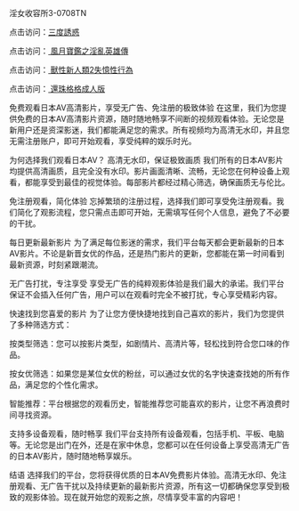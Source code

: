淫女收容所3-0708TN

点击访问：<a href="https://heiliaowzu4ur.pages.dev">三度誘惑</a>

点击访问：<a href="https://heiliaozj3tjd.pages.dev"> 風月寶鑑之淫亂英雄傳</a>

点击访问：<a href="https://heiliaoxwd5i8.pages.dev"> 獸性新人類2失憶性行為</a>

点击访问：<a href="https://heiliaoe8ajia.pages.dev"> 還珠格格成人版</a>


免费观看日本AV高清影片，享受无广告、免注册的极致体验
在这里，我们为您提供免费的日本AV高清影片资源，随时随地畅享不间断的视频观看体验。无论您是新用户还是资深影迷，我们都能满足您的需求。所有视频均为高清无水印，并且您无需注册账户，即可开始观看，享受纯粹的娱乐时光。

为何选择我们观看日本AV？
高清无水印，保证极致画质
我们所有的日本AV影片均提供高清画质，且完全没有水印。影片画面清晰、流畅，无论您在何种设备上观看，都能享受到最佳的视觉体验。每部影片都经过精心筛选，确保画质无与伦比。

免注册观看，简化体验
忘掉繁琐的注册过程，选择我们即可享受免注册观看。我们简化了观影流程，您只需点击即可开始，无需填写任何个人信息，避免了不必要的干扰。

每日更新最新影片
为了满足每位影迷的需求，我们平台每天都会更新最新的日本AV影片。不论是新晋女优的作品，还是热门影片的更新，您都能在第一时间看到最新资源，时刻紧跟潮流。

无广告打扰，专注享受
享受无广告的纯粹观影体验是我们最大的承诺。我们平台保证不会插入任何广告，用户可以在观看时完全不被打扰，专心享受精彩内容。

快速找到您喜爱的影片
为了让您方便快捷地找到自己喜欢的影片，我们为您提供了多种筛选方式：

按类型筛选：您可以按影片类型，如剧情片、高清片等，轻松找到符合您口味的作品。

按女优筛选：如果您是某位女优的粉丝，可以通过女优的名字快速查找她的所有作品，满足您的个性化需求。

智能推荐：平台根据您的观看历史，智能推荐您可能喜欢的影片，让您不再浪费时间寻找资源。

支持多设备观看，随时畅享
我们平台支持所有设备观看，包括手机、平板、电脑等。无论您是出门在外，还是在家中休息，您都可以在任何设备上享受高清无广告的日本AV影片，随时随地畅享娱乐。

结语
选择我们的平台，您将获得优质的日本AV免费影片体验。高清无水印、免注册观看、无广告干扰以及持续更新的最新影片资源，所有这一切都确保您享受到极致的观影体验。现在就开始您的观影之旅，尽情享受丰富的内容吧！
<span style="display:none;">[Canonical link] ( ）</span>


